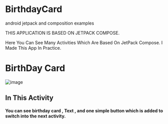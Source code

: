 # BirthdayCard
android jetpack and composition examples

THIS APPLICATION IS BASED ON JETPACK COMPOSE.

Here You Can See Many Activities Which Are Based On JetPack Compose. 
I Made This App In Practice.

<h1>BirthDay Card</h1>

![image](https://user-images.githubusercontent.com/101577007/214084745-2ddf4df0-01cf-4cd2-94fd-7a3e33129e59.png)

<h2>In This Activity</h2>
<h4>
  <p color=green>
    You can see birthday card , Text , and one simple button which is added to switch into the next activity.
  </p>
</h4>
